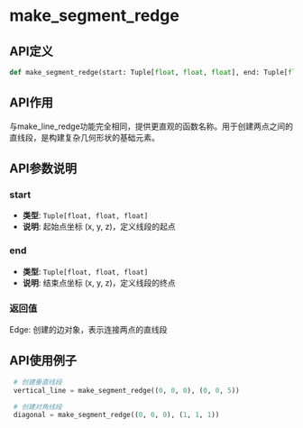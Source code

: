 # make_segment_redge

## API定义

```python
def make_segment_redge(start: Tuple[float, float, float], end: Tuple[float, float, float]) -> Edge
```

## API作用

与make_line_redge功能完全相同，提供更直观的函数名称。用于创建两点之间的
直线段，是构建复杂几何形状的基础元素。

## API参数说明

### start

- **类型**: `Tuple[float, float, float]`
- **说明**: 起始点坐标 (x, y, z)，定义线段的起点

### end

- **类型**: `Tuple[float, float, float]`
- **说明**: 结束点坐标 (x, y, z)，定义线段的终点

### 返回值

Edge: 创建的边对象，表示连接两点的直线段

## API使用例子

```python
 # 创建垂直线段
 vertical_line = make_segment_redge((0, 0, 0), (0, 0, 5))

 # 创建对角线段
 diagonal = make_segment_redge((0, 0, 0), (1, 1, 1))
```

